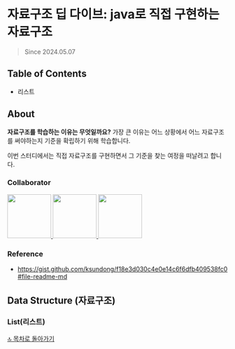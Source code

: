 # 자료구조 딥 다이브: java로 직접 구현하는 자료구조

> Since 2024.05.07

## Table of Contents

- 리스트

## About

**자료구조를 학습하는 이유는 무엇일까요?**
가장 큰 이유는 어느 상황에서 어느 자료구조를 써야하는지 기준을 확립하기 위해 학습합니다.

이번 스터디에서는 직접 자료구조를 구현하면서 그 기준을 찾는 여정을 떠날려고 합니다.

### Collaborator

<p>
<a href="https://github.com/hellomatia">
  <img src="https://github.com/hellomatia.png" width="100">
</a>
<a href="https://github.com/enduf7686">
  <img src="https://github.com/enduf7686.png" width="100">
<a href="https://github.com/JAEKWANG97">
  <img src="https://github.com/JAEKWANG97.png" width="100">
</a>
</p>

### Reference

- https://gist.github.com/ksundong/f18e3d030c4e0e14c6f6dfb409538fc0#file-readme-md

## Data Structure (자료구조)

### List(리스트)

[🔝 목차로 돌아가기](#table-of-contents)
 
 
 
 
